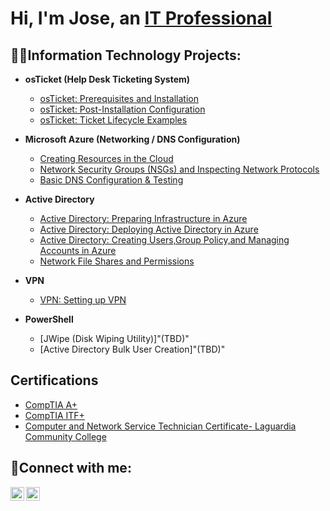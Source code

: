 <h1>Hi, I'm Jose, an <a href="https://linkedin.com/in/joseaponte-it">IT Professional</a></h1>

<h2>👨‍💻Information Technology Projects:</h2>

- <b>osTicket (Help Desk Ticketing System)</b>
  - [osTicket: Prerequisites and Installation](https://github.com/JoseAponte-IT/osTicket-Prerequisties-and-Installation?tab=readme-ov-file)
  - [osTicket: Post-Installation Configuration](https://github.com/JoseAponte-IT/osTicket-Post-Installation-Configuration)
  - [osTicket: Ticket Lifecycle Examples](https://github.com/JoseAponte-IT/osTicket-Ticket-Lifecycle-Examples)

- <b>Microsoft Azure (Networking / DNS Configuration)</b>
  - [Creating Resources in the Cloud](https://github.com/JoseAponte-IT/Azure-Creating-Resources-on-the-Cloud-/tree/main)
  - [Network Security Groups (NSGs) and Inspecting Network Protocols](https://github.com/JoseAponte-IT/Azure-Network-Protocols)
  - [Basic DNS Configuration & Testing]()
- <b>Active Directory</b>
  - [Active Directory: Preparing Infrastructure in Azure](https://github.com/JoseAponte-IT/Installing-and-configuring-Active-Directory-within-Azure-VMs)
  - [Active Directory: Deploying Active Directory in Azure ](https://github.com/JoseAponte-IT/Deploying-Active-Directory-In-Azure)
  - [Active Directory: Creating Users,Group Policy,and Managing Accounts in Azure ](https://github.com/JoseAponte-IT/Creating-users-Group-Policy-and-Managing-Accounts)
  -  [Network File Shares and Permissions]()
- <b>VPN</b>
  - [VPN: Setting up VPN](https://github.com/JoseAponte-IT/SETTING-UP-VPN)
- <b>PowerShell</b>
  - [JWipe (Disk Wiping Utility)]"(TBD)"
  - [Active Directory Bulk User Creation]"(TBD)"


<h2>Certifications</h2>

- [CompTIA A+](https://www.credly.com/badges/c921e564-82a6-4dcd-bccf-6989a2c9dd60/linked_in_profile)
- [CompTIA ITF+](https://www.credly.com/badges/3a0fbfd4-56ab-41bf-88f7-a769a6b7f3bd/linked_in_profile)
- [Computer and Network Service Technician Certificate- Laguardia Community College](https://www.linkedin.com/in/joseaponte-it/details/education/)
<h2>🤳Connect with me:</h2>

[<img align="left" alt="Josh | LinkedIn" width="22px" src="https://cdn.jsdelivr.net/npm/simple-icons@v3/icons/linkedin.svg" />][linkedin]
[<img align="left" alt="JoshMadakor | YouTube" width="22px" src="https://cdn.jsdelivr.net/npm/simple-icons@v3/icons/youtube.svg" />][youtube]

[linkedin]: https://linkedin.com/in/joseaponte-it
[youtube]:  https://www.youtube.com/@JPinnacleIT
